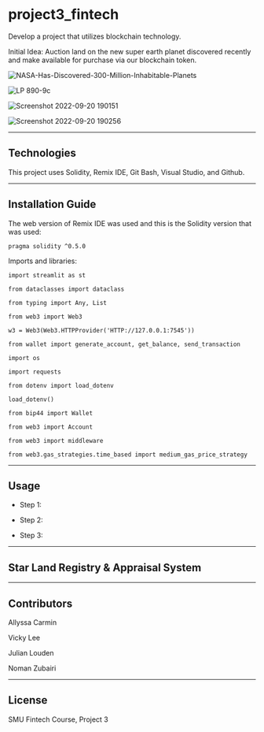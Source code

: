 # project3_fintech

Develop a project that utilizes blockchain technology. 

Initial Idea: Auction land on the new super earth planet discovered recently and make available for purchase via our blockchain token.

![NASA-Has-Discovered-300-Million-Inhabitable-Planets](https://user-images.githubusercontent.com/103230949/192163101-17ee432e-f5cd-4478-abd8-cc1a43af43f1.jpg)

![LP 890-9c](https://user-images.githubusercontent.com/103230949/192163074-cb68c627-55d6-4f25-8b51-7ad3c822c8ce.png)

![Screenshot 2022-09-20 190151](https://user-images.githubusercontent.com/103230949/192163098-95eecc1f-ced6-4eb6-ad09-36cf8693c0e2.png)

![Screenshot 2022-09-20 190256](https://user-images.githubusercontent.com/103230949/192163100-c1e135e1-62a4-4d83-a6ad-2a725fec2780.png)

---

## Technologies

This project uses Solidity, Remix IDE, Git Bash, Visual Studio, and Github.

---

## Installation Guide

The web version of Remix IDE was used and this is the Solidity version that was used:

    pragma solidity ^0.5.0


Imports and libraries:

    import streamlit as st

    from dataclasses import dataclass

    from typing import Any, List

    from web3 import Web3

    w3 = Web3(Web3.HTTPProvider('HTTP://127.0.0.1:7545'))

    from wallet import generate_account, get_balance, send_transaction

    import os

    import requests

    from dotenv import load_dotenv

    load_dotenv()

    from bip44 import Wallet

    from web3 import Account

    from web3 import middleware

    from web3.gas_strategies.time_based import medium_gas_price_strategy

---

## Usage

* Step 1: 


* Step 2: 


* Step 3: 



---

## Star Land Registry & Appraisal System




---

## Contributors

Allyssa Carmin

Vicky Lee

Julian Louden

Noman Zubairi

---

## License

SMU Fintech Course, Project 3
